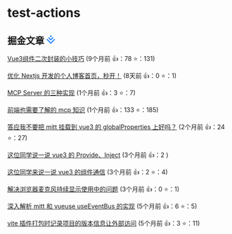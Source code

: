 # test-actions

<!-- juejin-posts start -->
## 掘金文章 <img src='https://raw.githubusercontent.com/vaebe/juejin-posts-action/main/assets/juejin.svg' alt='juejin' width='20' height='20'/>

[Vue3组件二次封装的小技巧](https://juejin.cn/post/7413194176006324275) (9个月前 👍：78 ⭐：131)

[优化 Nextjs 开发的个人博客首页，秒开！](https://juejin.cn/post/7513781200416391218) (8天前 👍：0 ⭐：1)

[MCP Server 的三种实现](https://juejin.cn/post/7505325778222530611) (1个月前 👍：3 ⭐：7)

[前端也需要了解的 mcp 知识](https://juejin.cn/post/7495598591488016394) (1个月前 👍：133 ⭐：185)

[答应我不要把 mitt 挂载到 vue3 的 globalProperties 上好吗？](https://juejin.cn/post/7484705232904814618) (2个月前 👍：24 ⭐：27)

[这位同学说一说 vue3 的 Provide、Inject](https://juejin.cn/post/7480514589253468169) (3个月前 👍：2 )

[这位同学来说一说 vue3 的组件通信](https://juejin.cn/post/7480081951517900800) (3个月前 👍：2 ⭐：4)

[解决浏览器麦克风持续显示使用中的问题](https://juejin.cn/post/7476977628777431092) (3个月前 👍：0 ⭐：1)

[深入解析 mitt 和 vueuse useEventBus 的实现](https://juejin.cn/post/7457228085830778895) (5个月前 👍：6 ⭐：5)

[vite 插件打包时记录项目的版本信息让外部访问](https://juejin.cn/post/7456809080344133667) (5个月前 👍：3 ⭐：11)
<!-- juejin-posts end -->
